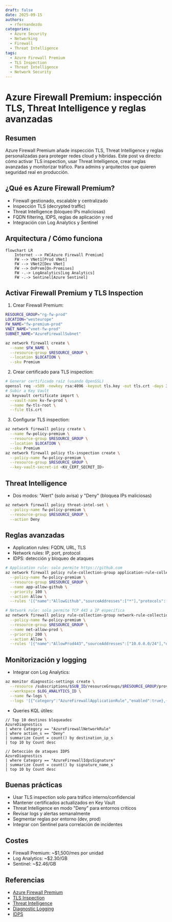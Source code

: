 ```yaml
---
draft: false
date: 2025-09-15
authors:
  - rfernandezdo
categories:
  - Azure Security
  - Networking
  - Firewall
  - Threat Intelligence
tags:
  - Azure Firewall Premium
  - TLS Inspection
  - Threat Intelligence
  - Network Security
---
```


# Azure Firewall Premium: inspección TLS, Threat Intelligence y reglas avanzadas

## Resumen
Azure Firewall Premium añade inspección TLS, Threat Intelligence y reglas personalizadas para proteger redes cloud y híbridas. Este post va directo: cómo activar TLS inspection, usar Threat Intelligence, crear reglas avanzadas y monitorizar tráfico. Para admins y arquitectos que quieren seguridad real en producción.

## ¿Qué es Azure Firewall Premium?
- Firewall gestionado, escalable y centralizado
- Inspección TLS (decrypted traffic)
- Threat Intelligence (bloqueo IPs maliciosas)
- FQDN filtering, IDPS, reglas de aplicación y red
- Integración con Log Analytics y Sentinel

## Arquitectura / Cómo funciona
```mermaid
flowchart LR
    Internet --> FW[Azure Firewall Premium]
    FW --> VNet1[Prod VNet]
    FW --> VNet2[Dev VNet]
    FW --> OnPrem[On-Premises]
    FW -.-> LogAnalytics[Log Analytics]
    FW -.-> Sentinel[Azure Sentinel]
```

## Activar Firewall Premium y TLS Inspection
1. Crear Firewall Premium:
```bash
RESOURCE_GROUP="rg-fw-prod"
LOCATION="westeurope"
FW_NAME="fw-premium-prod"
VNET_NAME="vnet-fw-prod"
SUBNET_NAME="AzureFirewallSubnet"

az network firewall create \
  --name $FW_NAME \
  --resource-group $RESOURCE_GROUP \
  --location $LOCATION \
  --sku Premium
```
2. Crear certificado para TLS inspection:
```bash
# Generar certificado raíz (usando OpenSSL)
openssl req -x509 -newkey rsa:4096 -keyout tls.key -out tls.crt -days 365 -nodes -subj "/CN=AzureFirewallTLS"
# Subir a Key Vault
az keyvault certificate import \
  --vault-name kv-fw-prod \
  --name fw-tls-root \
  --file tls.crt
```
3. Configurar TLS inspection:
```bash
az network firewall policy create \
  --name fw-policy-premium \
  --resource-group $RESOURCE_GROUP \
  --location $LOCATION \
  --sku Premium
az network firewall policy tls-inspection create \
  --policy-name fw-policy-premium \
  --resource-group $RESOURCE_GROUP \
  --key-vault-secret-id <KV_CERT_SECRET_ID>
```

## Threat Intelligence
- Dos modos: "Alert" (solo avisa) y "Deny" (bloquea IPs maliciosas)
```bash
az network firewall policy threat-intel-set \
  --policy-name fw-policy-premium \
  --resource-group $RESOURCE_GROUP \
  --action Deny
```

## Reglas avanzadas
- Application rules: FQDN, URL, TLS
- Network rules: IP, port, protocol
- IDPS: detección y bloqueo de ataques
```bash
# Application rule: solo permite https://github.com
az network firewall policy rule-collection-group application-rule-collection create \
  --policy-name fw-policy-premium \
  --resource-group $RESOURCE_GROUP \
  --name app-allow-github \
  --priority 100 \
  --action Allow \
  --rules '[{"name":"AllowGithub","sourceAddresses":["*"],"protocols":[{"protocolType":"Https","port":443}],"targetFqdns":["github.com"]}]'

# Network rule: solo permite TCP 443 a IP específica
az network firewall policy rule-collection-group network-rule-collection create \
  --policy-name fw-policy-premium \
  --resource-group $RESOURCE_GROUP \
  --name net-allow-prod \
  --priority 200 \
  --action Allow \
  --rules '[{"name":"AllowProd443","sourceAddresses":["10.0.0.0/24"],"destinationAddresses":["20.30.40.50"],"destinationPorts":["443"],"protocols":["TCP"]}]'
```

## Monitorización y logging
- Integrar con Log Analytics:
```bash
az monitor diagnostic-settings create \
  --resource /subscriptions/$SUB_ID/resourceGroups/$RESOURCE_GROUP/providers/Microsoft.Network/azureFirewalls/$FW_NAME \
  --workspace $LOG_ANALYTICS_ID \
  --name fw-logs \
  --logs '[{"category":"AzureFirewallApplicationRule","enabled":true},{"category":"AzureFirewallNetworkRule","enabled":true},{"category":"AzureFirewallDnsProxy","enabled":true}]'
```
- Queries KQL útiles:
```kusto
// Top 10 destinos bloqueados
AzureDiagnostics
| where Category == "AzureFirewallNetworkRule"
| where action_s == "Deny"
| summarize Count = count() by destination_ip_s
| top 10 by Count desc

// Detección de ataques IDPS
AzureDiagnostics
| where Category == "AzureFirewallIdpsSignature"
| summarize Count = count() by signature_name_s
| top 10 by Count desc
```

## Buenas prácticas
- Usar TLS inspection solo para tráfico interno/confidencial
- Mantener certificados actualizados en Key Vault
- Threat Intelligence en modo "Deny" para entornos críticos
- Revisar logs y alertas semanalmente
- Segmentar reglas por entorno (dev, prod)
- Integrar con Sentinel para correlación de incidentes

## Costes
- Firewall Premium: ~$1,500/mes por unidad
- Log Analytics: ~$2.30/GB
- Sentinel: ~$2.46/GB

## Referencias
- [Azure Firewall Premium](https://learn.microsoft.com/azure/firewall/premium-features)
- [TLS Inspection](https://learn.microsoft.com/azure/firewall/premium-features#tls-inspection)
- [Threat Intelligence](https://learn.microsoft.com/azure/firewall/threat-intel)
- [Diagnostic Logging](https://learn.microsoft.com/azure/firewall/log-analytics)
- [IDPS](https://learn.microsoft.com/azure/firewall/idps)
